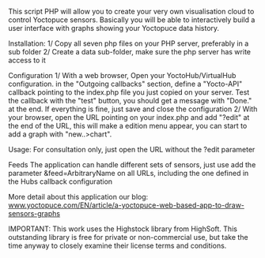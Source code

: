  This script PHP will allow you to create your very own visualisation cloud 
 to control Yoctopuce sensors. Basically you will be able to interactively 
 build a user interface with graphs showing your Yoctopuce data history.

 Installation:
 1/ Copy all seven php files on your PHP server, preferably in a sub folder
 2/ Create a data sub-folder, make sure the php server has write access to it

 Configuration
 1/ With a web browser, Open your YoctoHub/VirtualHub configuration. in the
    "Outgoing callbacks" section, define a "Yocto-API"  callback pointing to 
    the index.php file you just copied on your server. Test the callback with 
    the "test" button, you should get a message with "Done." at the end. 
    If everything is fine, just save and close the configuration
 2/ With your browser, open  the URL pointing on your index.php and
    add "?edit" at the end of the URL, this will make a edition menu
    appear, you can start to add a graph with "new..>chart". 

 Usage:
    For consultation only, just open the URL without the ?edit parameter

 Feeds
    The application can handle different sets of sensors, just use add the 
    parameter &feed=ArbitraryName on all URLs, including the one defined
    in the Hubs callback configuration 
   
 More detail about this application our blog:
  www.yoctopuce.com/EN/article/a-yoctopuce-web-based-app-to-draw-sensors-graphs

 IMPORTANT: This work uses the Highstock library from HighSoft. This outstanding 
 library is free for private or non-commercial use, but take the time anyway to 
 closely examine their license terms and conditions. 
 
